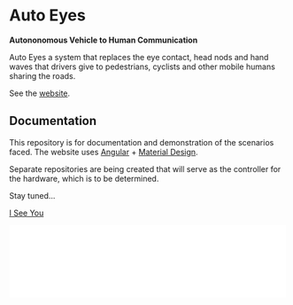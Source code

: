 # Auto Eyes 

__Autononomous Vehicle to Human Communication__

Auto Eyes a system that replaces the eye contact, head nods and hand waves
that drivers give to pedestrians, cyclists and other mobile humans sharing the roads.

See the [website](https://autoeyes.org). 

## Documentation

This repository is for documentation and demonstration of the scenarios
faced. The website uses [Angular](https://angular.io) + [Material Design](https://material.angular.io). 


Separate repositories are being created that will serve as the controller for the hardware, which is to be determined.


Stay tuned...

[I See You](scenario/i-see-you/README.md)



<iframe src="./scenario/i-see-you/i-see-you.html" style="width: 500px; height: 130px; border: 0px"></iframe>
